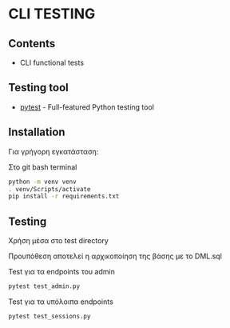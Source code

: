 # CLI TESTING

## Contents
- CLI functional tests

## Testing tool
- [pytest] - Full-featured Python testing tool

## Installation
Για γρήγορη εγκατάσταση:

Στο git bash terminal
```sh
python -m venv venv
. venv/Scripts/activate
pip install -r requirements.txt

```

## Testing
Χρήση μέσα στο test directory

Προυπόθεση αποτελεί η αρχικοποίηση της βάσης με το DML.sql

Test για τα endpoints του admin
```sh
pytest test_admin.py
```
Test για τα υπόλοιπα endpoints
```sh
pytest test_sessions.py
```


  [pytest]: https://docs.pytest.org/en/stable/
